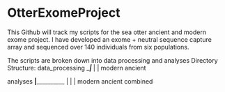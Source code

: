 # OtterExomeProject
This Github will track my scripts for the sea otter ancient and modern exome project.
I have developed an exome + neutral sequence capture array and sequenced over 140 individuals from six populations.

The scripts are broken down into data processing and analyses
Directory Structure:
data_processing
________|_______
|		|
modern		ancient

analyses
____|______________
|	|	  |
modern	ancient  combined



